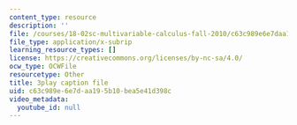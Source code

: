 ```yaml
---
content_type: resource
description: ''
file: /courses/18-02sc-multivariable-calculus-fall-2010/c63c989e6e7daa195b10bea5e41d398c_evxReCLA-fU.srt
file_type: application/x-subrip
learning_resource_types: []
license: https://creativecommons.org/licenses/by-nc-sa/4.0/
ocw_type: OCWFile
resourcetype: Other
title: 3play caption file
uid: c63c989e-6e7d-aa19-5b10-bea5e41d398c
video_metadata:
  youtube_id: null
---
```

